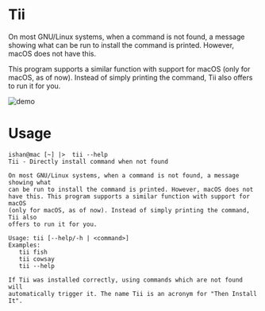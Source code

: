 # Tii

On most GNU/Linux systems, when a command is not found, a message showing what can be run to install the command is printed. However, macOS does not have this. 

This program supports a similar function with support for macOS (only for macOS, as of now). Instead of simply printing the command, Tii also offers to run it for you.

[comment]: <> ([![asciicast]&#40;https://asciinema.org/a/5eqCdcG6V8PC1nkekxbJ6gTXW.svg&#41;]&#40;https://asciinema.org/a/5eqCdcG6V8PC1nkekxbJ6gTXW?autoplay=1&&#41;)

![demo](https://cloud-5no1v5e34.vercel.app/0ezgif-6-80cd802cef12.gif)

# Usage

```text
ishan@mac [~] |>  tii --help
Tii - Directly install command when not found

On most GNU/Linux systems, when a command is not found, a message showing what
can be run to install the command is printed. However, macOS does not
have this. This program supports a similar function with support for macOS
(only for macOS, as of now). Instead of simply printing the command, Tii also
offers to run it for you.

Usage: tii [--help/-h | <command>]
Examples:
   tii fish
   tii cowsay
   tii --help

If Tii was installed correctly, using commands which are not found will
automatically trigger it. The name Tii is an acronym for "Then Install It".
```